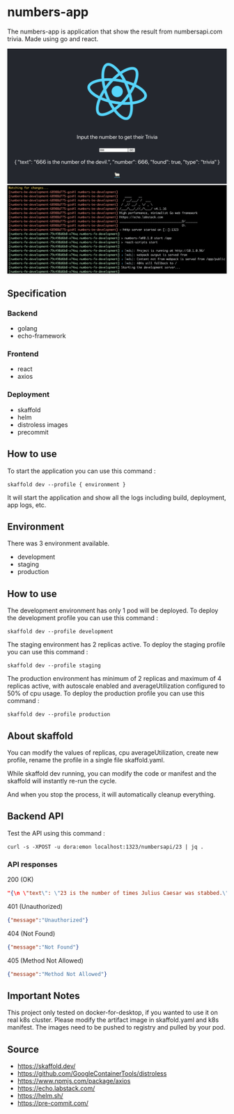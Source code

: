 # numbers-app

The numbers-app is application that show the result from numbersapi.com trivia. Made using go and react.

![Alt text](image1.png?raw=true "image1")
![Alt text](image2.png?raw=true "image1")

## Specification

### Backend

- golang
- echo-framework

### Frontend

- react
- axios

### Deployment

- skaffold
- helm
- distroless images
- precommit

## How to use

To start the application you can use this command :

```shell
skaffold dev --profile { environment }
```

It will start the application and show all the logs including build, deployment, app logs, etc.

## Environment

There was 3 environment available.

- development
- staging
- production

## How to use

The development environment has only 1 pod will be deployed. To deploy the development profile you can use this command :

```shell
skaffold dev --profile development
```

The staging environment has 2 replicas active. To deploy the staging profile you can use this command :

```shell
skaffold dev --profile staging
```

The production environment has minimum of 2 replicas and maximum of 4 replicas active, with autoscale enabled and averageUtilization configured to 50% of cpu usage. To deploy the production profile you can use this command :

```shell
skaffold dev --profile production
```

## About skaffold

You can modify the values of replicas, cpu averageUtilization, create new profile, rename the profile in a single file skaffold.yaml.

While skaffold dev running, you can modify the code or manifest and the skaffold will instantly re-run the cycle.

And when you stop the process, it will automatically cleanup everything.

## Backend API

Test the API using this command :

```shell
curl -s -XPOST -u dora:emon localhost:1323/numbersapi/23 | jq .
```

### API responses

200 (OK)

```json
"{\n \"text\": \"23 is the number of times Julius Caesar was stabbed.\",\n \"number\": 23,\n \"found\": true,\n \"type\": \"trivia\"\n}"
```

401 (Unauthorized)

```json
{"message":"Unauthorized"}
```

404 (Not Found)

```json
{"message":"Not Found"}
```

405 (Method Not Allowed)

```json
{"message":"Method Not Allowed"}
```

## Important Notes

This project only tested on docker-for-desktop, if you wanted to use it on real k8s cluster. Please modify the artifact image in skaffold.yaml and k8s manifest. The images need to be pushed to registry and pulled by your pod.

## Source

- <https://skaffold.dev/>
- <https://github.com/GoogleContainerTools/distroless>
- <https://www.npmjs.com/package/axios>
- <https://echo.labstack.com/>
- <https://helm.sh/>
- <https://pre-commit.com/>
